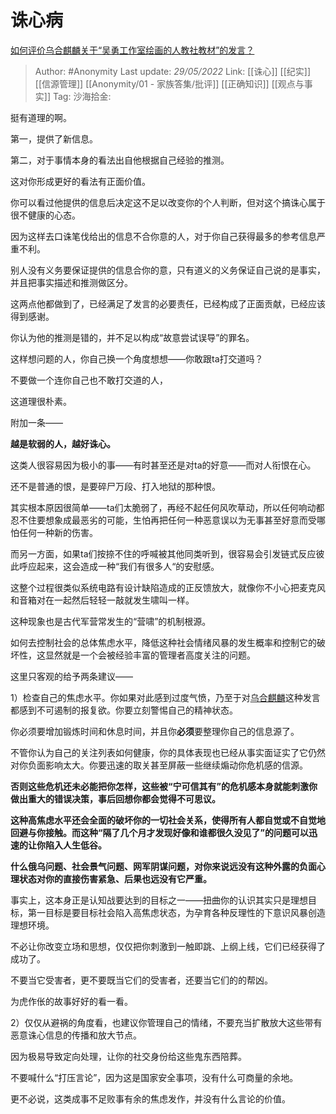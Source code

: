 # 诛心病
[如何评价乌合麒麟关于“吴勇工作室绘画的人教社教材”的发言？](https://www.zhihu.com/question/534646046/answer/2503912556)

> Author: #Anonymity
> Last update: *29/05/2022*
> Link: [[诛心]] [[纪实]] [[信源管理]] [[Anonymity/01 - 家族答集/批评]] [[正确知识]] [[观点与事实]]
> Tag:
> 沙海拾金:

挺有道理的啊。

第一，提供了新信息。

第二，对于事情本身的看法出自他根据自己经验的推测。

这对你形成更好的看法有正面价值。

你可以看过他提供的信息后决定这不足以改变你的个人判断，但对这个搞诛心属于很不健康的心态。

因为这样去口诛笔伐给出的信息不合你意的人，对于你自己获得最多的参考信息严重不利。

别人没有义务要保证提供的信息合你的意，只有道义的义务保证自己说的是事实，并且把事实描述和推测做区分。

这两点他都做到了，已经满足了发言的必要责任，已经构成了正面贡献，已经应该得到感谢。

你认为他的推测是错的，并不足以构成“故意尝试误导”的罪名。

这样想问题的人，你自己换一个角度想想——你敢跟ta打交道吗？

不要做一个连你自己也不敢打交道的人，

这道理很朴素。

附加一条——

**越是软弱的人，越好诛心。**

这类人很容易因为极小的事——有时甚至还是对ta的好意——而对人衔恨在心。

还不是普通的恨，是要碎尸万段、打入地狱的那种恨。

其实根本原因很简单——ta们太脆弱了，再经不起任何风吹草动，所以任何响动都忍不住要想象成最恶劣的可能，生怕再把任何一种恶意误以为无事甚至好意而受哪怕任何一种新的伤害。

而另一方面，如果ta们按捺不住的呼喊被其他同类听到，很容易会引发链式反应彼此呼应起来，这会造成一种“我们有很多人“的安慰感。

这整个过程很类似系统电路有设计缺陷造成的正反馈放大，就像你不小心把麦克风和音箱对在一起然后轻轻一敲就发生啸叫一样。

这种现象也是古代军营常发生的“营啸”的机制根源。

如何去控制社会的总体焦虑水平，降低这种社会情绪风暴的发生概率和控制它的破坏性，这显然就是一个会被经验丰富的管理者高度关注的问题。

这里只客观的给予两条建议——

1）检查自己的焦虑水平。你如果对此感到过度气愤，乃至于对[乌合麒麟](https://www.zhihu.com/search?q=%E4%B9%8C%E5%90%88%E9%BA%92%E9%BA%9F&search_source=Entity&hybrid_search_source=Entity&hybrid_search_extra=%7B%22sourceType%22%3A%22answer%22%2C%22sourceId%22%3A2503912556%7D)这种发言都感到不可遏制的报复欲。你要立刻警惕自己的精神状态。

你必须要增加锻炼时间和休息时间，并且你**必须**要整理你自己的信息源了。

不管你认为自己的关注列表如何健康，你的具体表现也已经从事实面证实了它仍然对你负面影响太大。你要迅速的取关甚至屏蔽一些继续煽动你危机感的信源。

**否则这些危机还未必能把你怎样，这些被“宁可信其有”的危机感本身就能刺激你做出重大的错误决策，事后回想你都会觉得不可思议。**

**这种高焦虑水平还会全面的破坏你的一切社会关系，使得所有人都自觉或不自觉地回避与你接触。而这种“隔了几个月才发现好像和谁都很久没见了”的问题可以迅速的让你陷入人生低谷。**

**什么俄乌问题、社会景气问题、网军阴谋问题，对你来说远没有这种外露的负面心理状态对你的直接伤害紧急、后果也远没有它严重。**

事实上，这本身正是认知战要达到的目标之一——扭曲你的认识其实只是理想目标，第一目标是要目标社会陷入高焦虑状态，为孕育各种反理性的下意识风暴创造理想环境。

不必让你改变立场和思想，仅仅把你刺激到一触即跳、上纲上线，它们已经获得了成功了。

不要当它受害者，更不要既当它们的受害者，还要当它们的的帮凶。

为虎作伥的故事好好的看一看。

2）仅仅从避祸的角度看，也建议你管理自己的情绪，不要充当扩散放大这些带有恶意诛心信息的传播和放大节点。

因为极易导致定向处理，让你的社交身份给这些鬼东西陪葬。

不要喊什么“打压言论”，因为这是国家安全事项，没有什么可商量的余地。

更不必说，这类成事不足败事有余的焦虑发作，并没有什么言论的价值。
